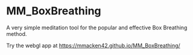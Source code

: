 # MM_BoxBreathing
A very simple meditation tool for the popular and effective Box Breathing method.

Try the webgl app at https://mmacken42.github.io/MM_BoxBreathing/
